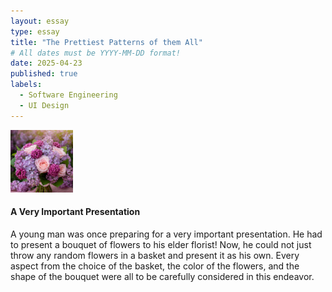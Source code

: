 ```yaml
---
layout: essay
type: essay
title: "The Prettiest Patterns of them All"
# All dates must be YYYY-MM-DD format!
date: 2025-04-23
published: true
labels:
  - Software Engineering
  - UI Design
---
```


<img width="100px" class="rounded float-start pe-4" src="../img/flowers.jpg">

#### A Very Important Presentation

A young man was once preparing for a very important presentation. He had to present a bouquet of flowers to his elder florist! Now, he could not just throw any random flowers in a basket and present it as his own. Every aspect from the choice of the basket, the color of the flowers, and the shape of the bouquet were all to be carefully considered in this endeavor. 

